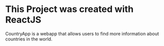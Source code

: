 # This Project was created with ReactJS

CountryApp is a webapp that allows users to find more information about countries in the world.
